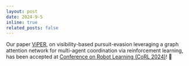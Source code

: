 ```yaml
---
layout: post
date: 2024-9-5
inline: true
related_posts: false
---
```


Our paper [ViPER](https://openreview.net/pdf?id=EPujQZWemk), on visibility-based pursuit-evasion leveraging a graph attention network for multi-agent coordination via reinforcement learning, has been accepted at [Conference on Robot Learning (CoRL 2024)](https://www.corl.org/)! 🤖
